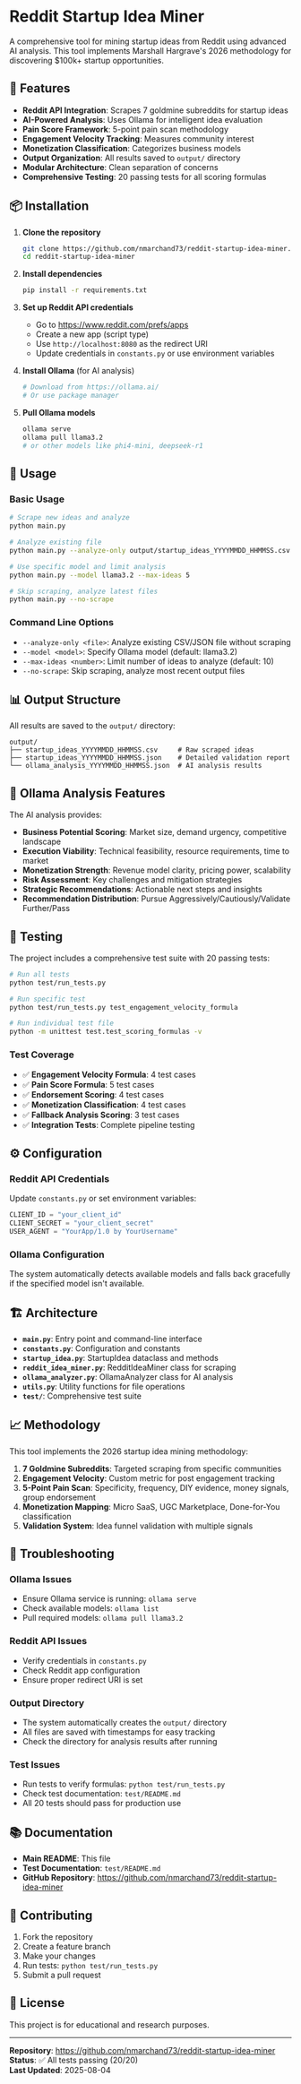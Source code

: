 # Reddit Startup Idea Miner

A comprehensive tool for mining startup ideas from Reddit using advanced AI analysis. This tool implements Marshall Hargrave's 2026 methodology for discovering $100k+ startup opportunities.

## 🚀 Features

- **Reddit API Integration**: Scrapes 7 goldmine subreddits for startup ideas
- **AI-Powered Analysis**: Uses Ollama for intelligent idea evaluation
- **Pain Score Framework**: 5-point pain scan methodology
- **Engagement Velocity Tracking**: Measures community interest
- **Monetization Classification**: Categorizes business models
- **Output Organization**: All results saved to `output/` directory
- **Modular Architecture**: Clean separation of concerns
- **Comprehensive Testing**: 20 passing tests for all scoring formulas

## 📦 Installation

1. **Clone the repository**
   ```bash
   git clone https://github.com/nmarchand73/reddit-startup-idea-miner.git
   cd reddit-startup-idea-miner
   ```

2. **Install dependencies**
   ```bash
   pip install -r requirements.txt
   ```

3. **Set up Reddit API credentials**
   - Go to https://www.reddit.com/prefs/apps
   - Create a new app (script type)
   - Use `http://localhost:8080` as the redirect URI
   - Update credentials in `constants.py` or use environment variables

4. **Install Ollama** (for AI analysis)
   ```bash
   # Download from https://ollama.ai/
   # Or use package manager
   ```

5. **Pull Ollama models**
   ```bash
   ollama serve
   ollama pull llama3.2
   # or other models like phi4-mini, deepseek-r1
   ```

## 🎯 Usage

### Basic Usage

```bash
# Scrape new ideas and analyze
python main.py

# Analyze existing file
python main.py --analyze-only output/startup_ideas_YYYYMMDD_HHMMSS.csv

# Use specific model and limit analysis
python main.py --model llama3.2 --max-ideas 5

# Skip scraping, analyze latest files
python main.py --no-scrape
```

### Command Line Options

- `--analyze-only <file>`: Analyze existing CSV/JSON file without scraping
- `--model <model>`: Specify Ollama model (default: llama3.2)
- `--max-ideas <number>`: Limit number of ideas to analyze (default: 10)
- `--no-scrape`: Skip scraping, analyze most recent output files

## 📊 Output Structure

All results are saved to the `output/` directory:

```
output/
├── startup_ideas_YYYYMMDD_HHMMSS.csv     # Raw scraped ideas
├── startup_ideas_YYYYMMDD_HHMMSS.json    # Detailed validation report
└── ollama_analysis_YYYYMMDD_HHMMSS.json  # AI analysis results
```

## 🤖 Ollama Analysis Features

The AI analysis provides:

- **Business Potential Scoring**: Market size, demand urgency, competitive landscape
- **Execution Viability**: Technical feasibility, resource requirements, time to market
- **Monetization Strength**: Revenue model clarity, pricing power, scalability
- **Risk Assessment**: Key challenges and mitigation strategies
- **Strategic Recommendations**: Actionable next steps and insights
- **Recommendation Distribution**: Pursue Aggressively/Cautiously/Validate Further/Pass

## 🧪 Testing

The project includes a comprehensive test suite with 20 passing tests:

```bash
# Run all tests
python test/run_tests.py

# Run specific test
python test/run_tests.py test_engagement_velocity_formula

# Run individual test file
python -m unittest test.test_scoring_formulas -v
```

### Test Coverage
- ✅ **Engagement Velocity Formula**: 4 test cases
- ✅ **Pain Score Formula**: 5 test cases  
- ✅ **Endorsement Scoring**: 4 test cases
- ✅ **Monetization Classification**: 4 test cases
- ✅ **Fallback Analysis Scoring**: 3 test cases
- ✅ **Integration Tests**: Complete pipeline testing

## ⚙️ Configuration

### Reddit API Credentials

Update `constants.py` or set environment variables:
```python
CLIENT_ID = "your_client_id"
CLIENT_SECRET = "your_client_secret"
USER_AGENT = "YourApp/1.0 by YourUsername"
```

### Ollama Configuration

The system automatically detects available models and falls back gracefully if the specified model isn't available.

## 🏗️ Architecture

- **`main.py`**: Entry point and command-line interface
- **`constants.py`**: Configuration and constants
- **`startup_idea.py`**: StartupIdea dataclass and methods
- **`reddit_idea_miner.py`**: RedditIdeaMiner class for scraping
- **`ollama_analyzer.py`**: OllamaAnalyzer class for AI analysis
- **`utils.py`**: Utility functions for file operations
- **`test/`**: Comprehensive test suite

## 📈 Methodology

This tool implements the 2026 startup idea mining methodology:

1. **7 Goldmine Subreddits**: Targeted scraping from specific communities
2. **Engagement Velocity**: Custom metric for post engagement tracking
3. **5-Point Pain Scan**: Specificity, frequency, DIY evidence, money signals, group endorsement
4. **Monetization Mapping**: Micro SaaS, UGC Marketplace, Done-for-You classification
5. **Validation System**: Idea funnel validation with multiple signals

## 🔧 Troubleshooting

### Ollama Issues
- Ensure Ollama service is running: `ollama serve`
- Check available models: `ollama list`
- Pull required models: `ollama pull llama3.2`

### Reddit API Issues
- Verify credentials in `constants.py`
- Check Reddit app configuration
- Ensure proper redirect URI is set

### Output Directory
- The system automatically creates the `output/` directory
- All files are saved with timestamps for easy tracking
- Check the directory for analysis results after running

### Test Issues
- Run tests to verify formulas: `python test/run_tests.py`
- Check test documentation: `test/README.md`
- All 20 tests should pass for production use

## 📚 Documentation

- **Main README**: This file
- **Test Documentation**: `test/README.md`
- **GitHub Repository**: https://github.com/nmarchand73/reddit-startup-idea-miner

## 🤝 Contributing

1. Fork the repository
2. Create a feature branch
3. Make your changes
4. Run tests: `python test/run_tests.py`
5. Submit a pull request

## 📄 License

This project is for educational and research purposes.

---

**Repository**: https://github.com/nmarchand73/reddit-startup-idea-miner  
**Status**: ✅ All tests passing (20/20)  
**Last Updated**: 2025-08-04 